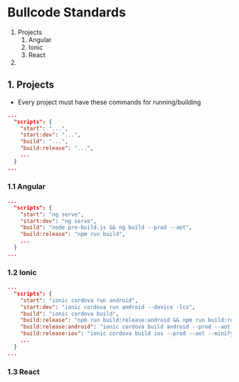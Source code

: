 # Bullcode Standards

1. Projects
    1. Angular
    1. Ionic
    1. React
1. 

## 1. Projects

- Every project must have these commands for running/building
```json
...
  "scripts": {
    "start": "...",
    "start:dev": "...",
    "build": "...",
    "build:release": "...",
    ...
  }
... 
```

### 1.1 Angular
```json
...
  "scripts": {
    "start": "ng serve",
    "start:dev": "ng serve",
    "build": "node pre-build.js && ng build --prod --aot",
    "build:release": "npm run build",
    ...
  }
... 
```

### 1.2 Ionic
```json
...
  "scripts": {
    "start": "ionic cordova run android",
    "start:dev": "ionic cordova run android --device -lcs",
    "build": "ionic cordova build",
    "build:release": "npm run build:release:android && npm run build:release:ios",
    "build:release:android": "ionic cordova build android --prod --aot --minifyjs --minifycss --optimizejs --release",
    "build:release:ios": "ionic cordova build ios --prod --aot --minifyjs --minifycss --optimizejs --release",
    ...
  }
... 
```

### 1.3 React
